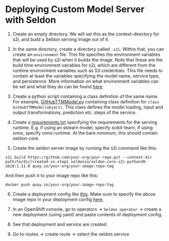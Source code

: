 # Deploying Custom Model Server with Seldon

1. Create an empty directory. We will set this as the context-directory for s2i, and build a Seldon serving image out of it.
2. In the same directory, create a directory called `.s2i`. Within that, you can create an `environment` file. This file specifies the environment variables that will be used by s2i when it builds the image. Note that these are the build time environment variables for s2i, which are different from the runtime environment variables such as S3 credentials. This file needs to contain at least the variables specifying the model name, service type, and persistence. More information on what environment variables can be set and what they do can be found [here](https://docs.seldon.io/projects/seldon-core/en/latest/python/python_wrapping_s2i.html#environment-variables).
3. Create a python script containing a class definition of the same name. For example, [GitHubTTMModel.py](https://github.com/aicoe-aiops/ocp-ci-analysis/blob/95f74b72a4143ae17331ca0fd42cc5076cee7b98/models/github-ttm/GitHubTTMModel.py) containing class definition for `class GitHubTTMModel(object)`. This class defines the model loading, input and output transformations, prediction etc. steps of the service.
4. Create a [requirements.txt](https://github.com/aicoe-aiops/ocp-ci-analysis/blob/95f74b72a4143ae17331ca0fd42cc5076cee7b98/models/github-ttm/requirements.txt) specifying the requirements for the serving runtime. E.g. if using an sklearn model, specify scikit-learn, if using onnx, specify onnx-runtime. At the bare minimum, this should contain seldon-core.

5. Create the seldon server image by running the s2i command like this:
```
s2i build https://github.com/your-org/your-repo.git --context-dir path/to/dir/created-in-step1 seldonio/seldon-core-s2i-python38-ubi8:1.11.0 quay.io/your-org/your-image-repo:tag
```
And then push it to your image repo like this:
```
docker push quay.io/your-org/your-image-repo:tag
```


6. Create a deployment config like [this](https://github.com/aicoe-aiops/ocp-ci-analysis/blob/95f74b72a4143ae17331ca0fd42cc5076cee7b98/notebooks/time-to-merge-prediction/seldon-deployment-config.yaml). Make sure to specify the above image repo in your deployment config [here](https://github.com/aicoe-aiops/ocp-ci-analysis/blob/95f74b72a4143ae17331ca0fd42cc5076cee7b98/notebooks/time-to-merge-prediction/seldon-deployment-config.yaml#L11).


7. In an OpenShift console, go to operators -> `Seldon operator` -> create a new deployment (using yaml) and paste contents of deployment config.

8. See that deployment and service are created

9. Go to routes -> create route -> select the seldon service
